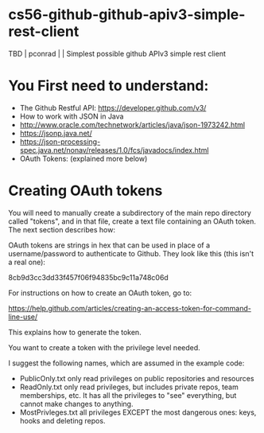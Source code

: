 # cs56-github-github-apiv3-simple-rest-client
TBD | pconrad | | Simplest possible github APIv3 simple rest client



# You First need to understand:

* The Github Restful API: https://developer.github.com/v3/
* How to work with JSON in Java 
 * http://www.oracle.com/technetwork/articles/java/json-1973242.html 
 * https://jsonp.java.net/
 * https://json-processing-spec.java.net/nonav/releases/1.0/fcs/javadocs/index.html
* OAuth Tokens: (explained more below)

# Creating OAuth tokens

You will need to manually create a subdirectory of the main repo
directory called "tokens", and in that file, create a text file
containing an OAuth token.  The next section describes how:



OAuth tokens are strings in hex that can be used in place of a
username/password to authenticate to Github.  They look like this
(this isn't a real one):

 8cb9d3cc3dd33f457f06f94835bc9c11a748c06d


For instructions on how to create an OAuth token, go to:

https://help.github.com/articles/creating-an-access-token-for-command-line-use/

This explains how to generate the token.

You want to create a token with the privilege level needed.

I suggest the following names, which are assumed in the example code:

* PublicOnly.txt  only read privileges on public repositories and resources
* ReadOnly.txt  only read privileges, but includes private repos, team memberships, etc.  It has all the privileges to "see" everything, but cannot make changes to anything.
* MostPrivleges.txt  all privileges EXCEPT the most dangerous ones: keys, hooks and deleting repos.


